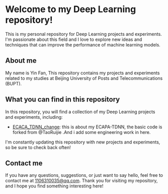 # Welcome to my Deep Learning repository!
This is my personal repository for Deep Learning projects and experiments. I'm passionate about this field and I love to explore new ideas and techniques that can improve the performance of machine learning models.
## About me
My name is Yin Fan, This repository contains my projects and experiments related to my studies at Beijing University of Posts and Telecommunications (BUPT). 
## What you can find in this repository
In this repository, you will find a collection of my Deep Learning projects and experiments, including:

* [ECACA_TDNN_change](https://github.com/yinfan98/ECAPA-TDNN-Change): this is about my ECAPA-TDNN, the basic code is forked from @TaoRuijie .And i add some engineering work in here.

I'm constantly updating this repository with new projects and experiments, so be sure to check back often!
## Contact me
If you have any questions, suggestions, or just want to say hello, feel free to contact me at 1106310035@qq.com.
Thank you for visiting my repository, and I hope you find something interesting here!

